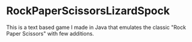 # RockPaperScissorsLizardSpock

This is a text based game I made in Java that emulates the classic "Rock Paper Scissors" with few additions.
